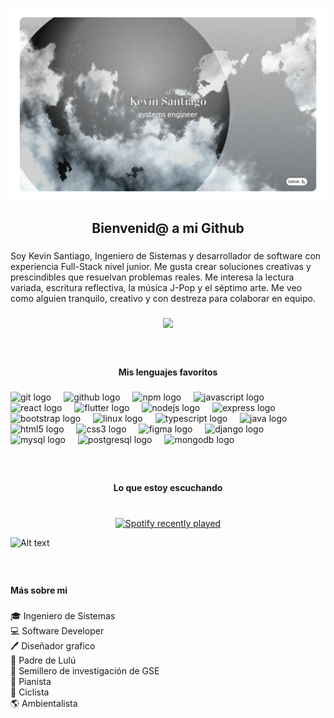 ![MasterHead](https://github.com/Kevinsansuor/Kevinsansuor/blob/main/banner.png)
<br>
<h2 align="center">Bienvenid@ a mi Github</h2>

###

<p align="left">Soy Kevin Santiago, Ingeniero de Sistemas y desarrollador de software con experiencia Full-Stack nivel junior. Me gusta crear soluciones creativas y prescindibles que resuelvan problemas reales. Me interesa la lectura variada, escritura reflectiva, la música J-Pop y el séptimo arte. Me veo como alguien tranquilo, creativo y con destreza para colaborar en equipo.</p>

###

<div align="center">
  <img height="415" src="https://media.giphy.com/media/3oKIPipgrovqOodyYo/giphy.gif?cid=ecf05e47g3dcyfaentffrbzy8su8n0jjsh3vekmo3oyn12ge&ep=v1_gifs_search&rid=giphy.gif&ct=g"  />
</div>

###

<br clear="both">

<h4 align="center">Mis lenguajes favoritos</h4>

###

<div align="left">
  <img src="https://cdn.jsdelivr.net/gh/devicons/devicon/icons/git/git-original.svg" height="40" alt="git logo"  />
  <img width="12" />
  <img src="https://cdn.jsdelivr.net/gh/devicons/devicon/icons/github/github-original.svg" height="40" alt="github logo"  />
  <img width="12" />
  <img src="https://cdn.jsdelivr.net/gh/devicons/devicon/icons/npm/npm-original-wordmark.svg" height="40" alt="npm logo"  />
  <img width="12" />
  <img src="https://cdn.jsdelivr.net/gh/devicons/devicon/icons/javascript/javascript-original.svg" height="40" alt="javascript logo"  />
  <img width="12" />
  <img src="https://cdn.jsdelivr.net/gh/devicons/devicon/icons/react/react-original.svg" height="40" alt="react logo"  />
  <img width="12" />
  <img src="https://cdn.jsdelivr.net/gh/devicons/devicon/icons/flutter/flutter-original.svg" height="40" alt="flutter logo"  />
  <img width="12" />
  <img src="https://cdn.jsdelivr.net/gh/devicons/devicon/icons/nodejs/nodejs-original.svg" height="40" alt="nodejs logo"  />
  <img width="12" />
  <img src="https://cdn.jsdelivr.net/gh/devicons/devicon/icons/express/express-original.svg" height="40" alt="express logo"  />
  <img width="12" />
  <img src="https://cdn.jsdelivr.net/gh/devicons/devicon/icons/bootstrap/bootstrap-original.svg" height="40" alt="bootstrap logo"  />
  <img width="12" />
  <img src="https://cdn.jsdelivr.net/gh/devicons/devicon/icons/linux/linux-original.svg" height="40" alt="linux logo"  />
  <img width="12" />
  <img src="https://cdn.jsdelivr.net/gh/devicons/devicon/icons/typescript/typescript-original.svg" height="40" alt="typescript logo"  />
  <img width="12" />
  <img src="https://cdn.jsdelivr.net/gh/devicons/devicon/icons/java/java-original.svg" height="40" alt="java logo"  />
  <img width="12" />
  <img src="https://cdn.jsdelivr.net/gh/devicons/devicon/icons/html5/html5-original.svg" height="40" alt="html5 logo"  />
  <img width="12" />
  <img src="https://cdn.jsdelivr.net/gh/devicons/devicon/icons/css3/css3-original.svg" height="40" alt="css3 logo"  />
  <img width="12" />
  <img src="https://cdn.jsdelivr.net/gh/devicons/devicon/icons/figma/figma-original.svg" height="40" alt="figma logo"  />
  <img width="12" />
  <img src="https://cdn.jsdelivr.net/gh/devicons/devicon/icons/django/django-plain.svg" height="40" alt="django logo"  />
  <img width="12" />
  <img src="https://cdn.jsdelivr.net/gh/devicons/devicon/icons/mysql/mysql-original.svg" height="40" alt="mysql logo"  />
  <img width="12" />
  <img src="https://cdn.jsdelivr.net/gh/devicons/devicon/icons/postgresql/postgresql-original.svg" height="40" alt="postgresql logo"  />
  <img width="12" />
  <img src="https://cdn.jsdelivr.net/gh/devicons/devicon/icons/mongodb/mongodb-original.svg" height="40" alt="mongodb logo"  />
</div>

###

<br clear="both">

<h4 align="center">Lo que estoy escuchando</h4>

###

<br clear="both">

<div align="center">
  <a href="https://open.spotify.com/user/22tdsnzexi5eor2d4eyrdh4zy">
    <img src="https://spotify-recently-played-readme.vercel.app/api?user=22tdsnzexi5eor2d4eyrdh4zy&width={410}" alt="Spotify recently played"  />

  </a>
</div>

![Alt text](https://spotify-recently-played-readme.vercel.app/api?user=22tdsnzexi5eor2d4eyrdh4zy&width={width})
###

<br clear="both">

<h4 align="left">Más sobre mi</h4>

###

<p align="left">🎓 Ingeniero de Sistemas<br>💻 Software Developer<br>🖊️ Diseñador grafico <br>🐶 Padre de Lulú<br>🌱 Semillero de investigación de GSE<br>🎹 Pianista<br>🚵 Ciclista<br>🌎 Ambientalista</p>

###

